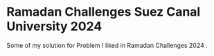 # Ramadan Challenges Suez Canal University 2024
Some of my solution for Problem I liked in Ramadan Challenges 2024 .
